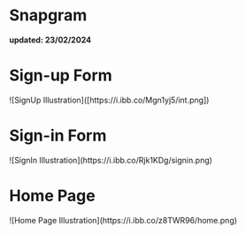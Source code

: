 # Snapgram
<b>updated: 23/02/2024</b>

<h1>Sign-up Form</h1>
![SignUp Illustration]([https://i.ibb.co/Mgn1yj5/int.png])

<h1>Sign-in Form</h1>
![SignIn Illustration](https://i.ibb.co/Rjk1KDg/signin.png)

<h1>Home Page</h1>
![Home Page Illustration](https://i.ibb.co/z8TWR96/home.png)
